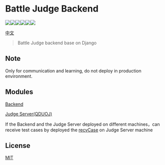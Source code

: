 # Battle Judge Backend

![](https://img.shields.io/badge/Python-3.6.8-blue)![](https://img.shields.io/badge/Django-3.1.5-blue)![](https://img.shields.io/badge/Django%20rest%20framework-3.12.5-blue)![](https://img.shields.io/badge/Channels-3.0.3-blue)![](https://img.shields.io/badge/Celery-5.0.5-blue)![](https://img.shields.io/badge/license-MIT-green)

[中文](./README-CN.md)

> Battle Judge backend base on Django



## Note

Only for communication and learning, do not deploy in production environment.



## Modules

[Backend](https://github.com/BattleJudge/ojBE)

[Judge Server(QDUOJ)](https://github.com/QingdaoU/JudgeServer)

If the Backend and the Judge Server deployed on different machines，can receive test cases by deployed the [recvCase](https://github.com/BattleJudge/recvCase) on Judge Server machine


## License

[MIT](http://opensource.org/licenses/MIT)

